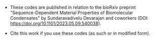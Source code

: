 * These codes are published in relation to the bioRxiv preprint "Sequence-Dependent Material Properties of Biomolecular Condensates" by Sundaravadivelu Devarajan and coworkers (DOI: https://doi.org/10.1101/2023.05.09.540038).

* Cite this work if you use these codes (as such or in modified form).
